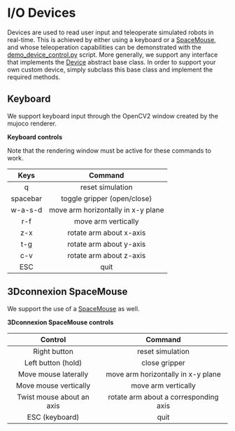 # I/O Devices

Devices are used to read user input and teleoperate simulated robots in real-time. This is achieved by either using a keyboard or a [SpaceMouse](https://www.3dconnexion.com/spacemouse_compact/en/), and whose teleoperation capabilities can be demonstrated with the [demo_device_control.py](../demos.html#teleoperation) script. More generally, we support any interface that implements the [Device](../simulation/device) abstract base class. In order to support your own custom device, simply subclass this base class and implement the required methods.

## Keyboard

We support keyboard input through the OpenCV2 window created by the mujoco renderer. 

**Keyboard controls**

Note that the rendering window must be active for these commands to work.

|   Keys   |              Command               |
| :------: | :--------------------------------: |
|    q     |          reset simulation          |
| spacebar |    toggle gripper (open/close)     |
| w-a-s-d  | move arm horizontally in x-y plane |
|   r-f    |        move arm vertically         |
|   z-x    |      rotate arm about x-axis       |
|   t-g    |      rotate arm about y-axis       |
|   c-v    |      rotate arm about z-axis       |
|   ESC    |                quit                |

## 3Dconnexion SpaceMouse

We support the use of a [SpaceMouse](https://www.3dconnexion.com/spacemouse_compact/en/) as well.

**3Dconnexion SpaceMouse controls**

|          Control          |                Command                |
| :-----------------------: | :-----------------------------------: |
|       Right button        |           reset simulation            |
|    Left button (hold)     |             close gripper             |
|   Move mouse laterally    |  move arm horizontally in x-y plane   |
|   Move mouse vertically   |          move arm vertically          |
| Twist mouse about an axis | rotate arm about a corresponding axis |
|      ESC (keyboard)       |                 quit                  |
